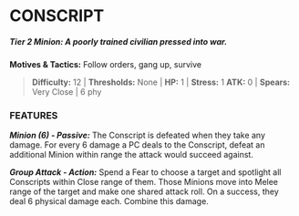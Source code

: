 # CONSCRIPT

##### **Tier 2 Minion:** *A poorly trained civilian pressed into war.*

**Motives & Tactics:** Follow orders, gang up, survive

> **Difficulty:** 12 | **Thresholds:** None | **HP:** 1 | **Stress:** 1
> **ATK:** 0 | **Spears:** Very Close | 6 phy

### FEATURES

***Minion (6) - Passive:*** The Conscript is defeated when they take any damage. For every 6 damage a PC deals to the Conscript, defeat an additional Minion within range the attack would succeed against.

***Group Attack - Action:*** Spend a Fear to choose a target and spotlight all Conscripts within Close range of them. Those Minions move into Melee range of the target and make one shared attack roll. On a success, they deal 6 physical damage each. Combine this damage.
